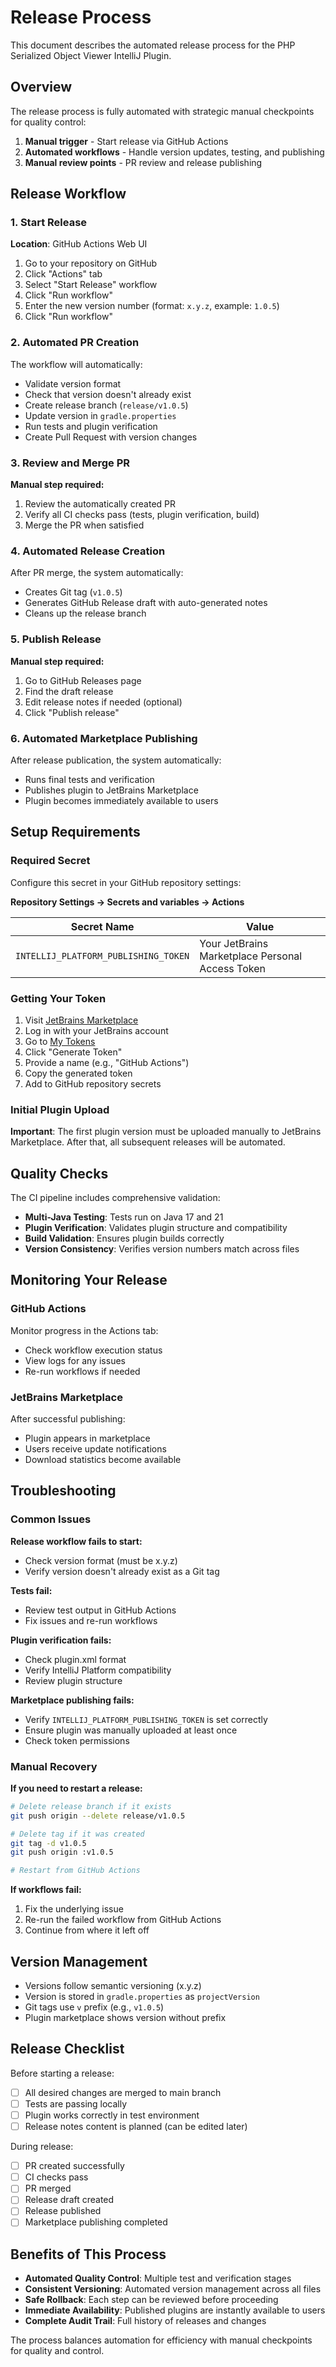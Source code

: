 # Release Process

This document describes the automated release process for the PHP Serialized Object Viewer IntelliJ Plugin.

## Overview

The release process is fully automated with strategic manual checkpoints for quality control:

1. **Manual trigger** - Start release via GitHub Actions
2. **Automated workflows** - Handle version updates, testing, and publishing
3. **Manual review points** - PR review and release publishing

## Release Workflow

### 1. Start Release

**Location**: GitHub Actions Web UI

1. Go to your repository on GitHub
2. Click "Actions" tab
3. Select "Start Release" workflow
4. Click "Run workflow"
5. Enter the new version number (format: `x.y.z`, example: `1.0.5`)
6. Click "Run workflow"

### 2. Automated PR Creation

The workflow will automatically:
- Validate version format
- Check that version doesn't already exist
- Create release branch (`release/v1.0.5`)
- Update version in `gradle.properties`
- Run tests and plugin verification
- Create Pull Request with version changes

### 3. Review and Merge PR

**Manual step required:**
1. Review the automatically created PR
2. Verify all CI checks pass (tests, plugin verification, build)
3. Merge the PR when satisfied

### 4. Automated Release Creation

After PR merge, the system automatically:
- Creates Git tag (`v1.0.5`)
- Generates GitHub Release draft with auto-generated notes
- Cleans up the release branch

### 5. Publish Release

**Manual step required:**
1. Go to GitHub Releases page
2. Find the draft release
3. Edit release notes if needed (optional)
4. Click "Publish release"

### 6. Automated Marketplace Publishing

After release publication, the system automatically:
- Runs final tests and verification
- Publishes plugin to JetBrains Marketplace
- Plugin becomes immediately available to users

## Setup Requirements

### Required Secret

Configure this secret in your GitHub repository settings:

**Repository Settings → Secrets and variables → Actions**

| Secret Name | Value |
|-------------|-------|
| `INTELLIJ_PLATFORM_PUBLISHING_TOKEN` | Your JetBrains Marketplace Personal Access Token |

### Getting Your Token

1. Visit [JetBrains Marketplace](https://plugins.jetbrains.com/)
2. Log in with your JetBrains account
3. Go to [My Tokens](https://plugins.jetbrains.com/author/me/tokens)
4. Click "Generate Token"
5. Provide a name (e.g., "GitHub Actions")
6. Copy the generated token
7. Add to GitHub repository secrets

### Initial Plugin Upload

**Important**: The first plugin version must be uploaded manually to JetBrains Marketplace. After that, all subsequent releases will be automated.

## Quality Checks

The CI pipeline includes comprehensive validation:

- **Multi-Java Testing**: Tests run on Java 17 and 21
- **Plugin Verification**: Validates plugin structure and compatibility
- **Build Validation**: Ensures plugin builds correctly
- **Version Consistency**: Verifies version numbers match across files

## Monitoring Your Release

### GitHub Actions
Monitor progress in the Actions tab:
- Check workflow execution status
- View logs for any issues
- Re-run workflows if needed

### JetBrains Marketplace
After successful publishing:
- Plugin appears in marketplace
- Users receive update notifications
- Download statistics become available

## Troubleshooting

### Common Issues

**Release workflow fails to start:**
- Check version format (must be x.y.z)
- Verify version doesn't already exist as a Git tag

**Tests fail:**
- Review test output in GitHub Actions
- Fix issues and re-run workflows

**Plugin verification fails:**
- Check plugin.xml format
- Verify IntelliJ Platform compatibility
- Review plugin structure

**Marketplace publishing fails:**
- Verify `INTELLIJ_PLATFORM_PUBLISHING_TOKEN` is set correctly
- Ensure plugin was manually uploaded at least once
- Check token permissions

### Manual Recovery

**If you need to restart a release:**

```bash
# Delete release branch if it exists
git push origin --delete release/v1.0.5

# Delete tag if it was created
git tag -d v1.0.5
git push origin :v1.0.5

# Restart from GitHub Actions
```

**If workflows fail:**
1. Fix the underlying issue
2. Re-run the failed workflow from GitHub Actions
3. Continue from where it left off

## Version Management

- Versions follow semantic versioning (x.y.z)
- Version is stored in `gradle.properties` as `projectVersion`
- Git tags use `v` prefix (e.g., `v1.0.5`)
- Plugin marketplace shows version without prefix

## Release Checklist

Before starting a release:
- [ ] All desired changes are merged to main branch
- [ ] Tests are passing locally
- [ ] Plugin works correctly in test environment
- [ ] Release notes content is planned (can be edited later)

During release:
- [ ] PR created successfully
- [ ] CI checks pass
- [ ] PR merged
- [ ] Release draft created
- [ ] Release published
- [ ] Marketplace publishing completed

## Benefits of This Process

- **Automated Quality Control**: Multiple test and verification stages
- **Consistent Versioning**: Automated version management across all files
- **Safe Rollback**: Each step can be reviewed before proceeding
- **Immediate Availability**: Published plugins are instantly available to users
- **Complete Audit Trail**: Full history of releases and changes

The process balances automation for efficiency with manual checkpoints for quality and control.
